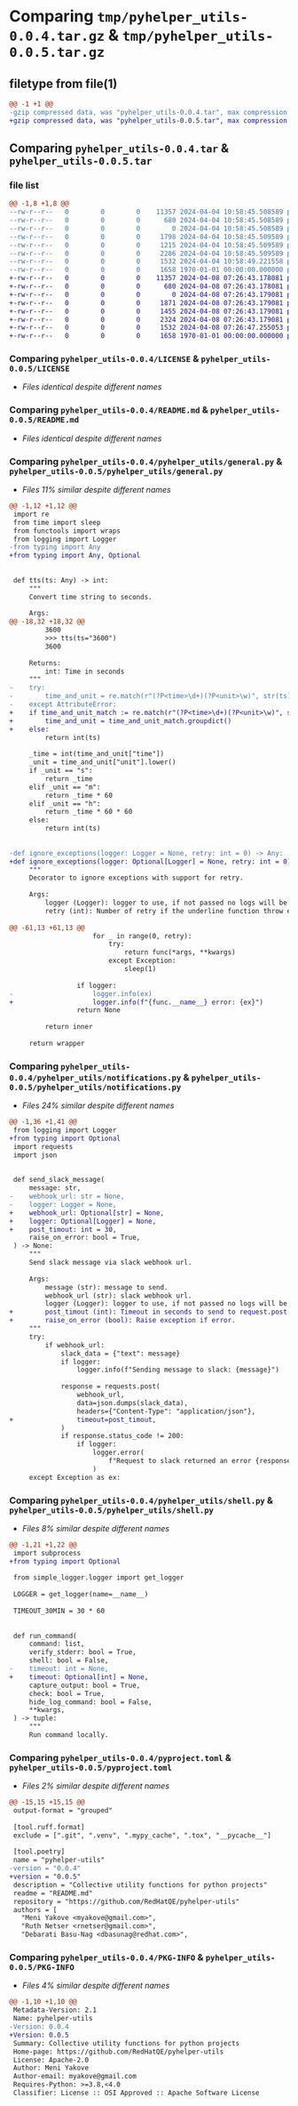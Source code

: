 # Comparing `tmp/pyhelper_utils-0.0.4.tar.gz` & `tmp/pyhelper_utils-0.0.5.tar.gz`

## filetype from file(1)

```diff
@@ -1 +1 @@
-gzip compressed data, was "pyhelper_utils-0.0.4.tar", max compression
+gzip compressed data, was "pyhelper_utils-0.0.5.tar", max compression
```

## Comparing `pyhelper_utils-0.0.4.tar` & `pyhelper_utils-0.0.5.tar`

### file list

```diff
@@ -1,8 +1,8 @@
--rw-r--r--   0        0        0    11357 2024-04-04 10:58:45.508589 pyhelper_utils-0.0.4/LICENSE
--rw-r--r--   0        0        0      680 2024-04-04 10:58:45.508589 pyhelper_utils-0.0.4/README.md
--rw-r--r--   0        0        0        0 2024-04-04 10:58:45.508589 pyhelper_utils-0.0.4/pyhelper_utils/__init__.py
--rw-r--r--   0        0        0     1798 2024-04-04 10:58:45.509589 pyhelper_utils-0.0.4/pyhelper_utils/general.py
--rw-r--r--   0        0        0     1215 2024-04-04 10:58:45.509589 pyhelper_utils-0.0.4/pyhelper_utils/notifications.py
--rw-r--r--   0        0        0     2286 2024-04-04 10:58:45.509589 pyhelper_utils-0.0.4/pyhelper_utils/shell.py
--rw-r--r--   0        0        0     1532 2024-04-04 10:58:49.221558 pyhelper_utils-0.0.4/pyproject.toml
--rw-r--r--   0        0        0     1658 1970-01-01 00:00:00.000000 pyhelper_utils-0.0.4/PKG-INFO
+-rw-r--r--   0        0        0    11357 2024-04-08 07:26:43.178081 pyhelper_utils-0.0.5/LICENSE
+-rw-r--r--   0        0        0      680 2024-04-08 07:26:43.178081 pyhelper_utils-0.0.5/README.md
+-rw-r--r--   0        0        0        0 2024-04-08 07:26:43.179081 pyhelper_utils-0.0.5/pyhelper_utils/__init__.py
+-rw-r--r--   0        0        0     1871 2024-04-08 07:26:43.179081 pyhelper_utils-0.0.5/pyhelper_utils/general.py
+-rw-r--r--   0        0        0     1455 2024-04-08 07:26:43.179081 pyhelper_utils-0.0.5/pyhelper_utils/notifications.py
+-rw-r--r--   0        0        0     2324 2024-04-08 07:26:43.179081 pyhelper_utils-0.0.5/pyhelper_utils/shell.py
+-rw-r--r--   0        0        0     1532 2024-04-08 07:26:47.255053 pyhelper_utils-0.0.5/pyproject.toml
+-rw-r--r--   0        0        0     1658 1970-01-01 00:00:00.000000 pyhelper_utils-0.0.5/PKG-INFO
```

### Comparing `pyhelper_utils-0.0.4/LICENSE` & `pyhelper_utils-0.0.5/LICENSE`

 * *Files identical despite different names*

### Comparing `pyhelper_utils-0.0.4/README.md` & `pyhelper_utils-0.0.5/README.md`

 * *Files identical despite different names*

### Comparing `pyhelper_utils-0.0.4/pyhelper_utils/general.py` & `pyhelper_utils-0.0.5/pyhelper_utils/general.py`

 * *Files 11% similar despite different names*

```diff
@@ -1,12 +1,12 @@
 import re
 from time import sleep
 from functools import wraps
 from logging import Logger
-from typing import Any
+from typing import Any, Optional
 
 
 def tts(ts: Any) -> int:
     """
     Convert time string to seconds.
 
     Args:
@@ -18,32 +18,32 @@
         3600
         >>> tts(ts="3600")
         3600
 
     Returns:
         int: Time in seconds
     """
-    try:
-        time_and_unit = re.match(r"(?P<time>\d+)(?P<unit>\w)", str(ts)).groupdict()
-    except AttributeError:
+    if time_and_unit_match := re.match(r"(?P<time>\d+)(?P<unit>\w)", str(ts)):
+        time_and_unit = time_and_unit_match.groupdict()
+    else:
         return int(ts)
 
     _time = int(time_and_unit["time"])
     _unit = time_and_unit["unit"].lower()
     if _unit == "s":
         return _time
     elif _unit == "m":
         return _time * 60
     elif _unit == "h":
         return _time * 60 * 60
     else:
         return int(ts)
 
 
-def ignore_exceptions(logger: Logger = None, retry: int = 0) -> Any:
+def ignore_exceptions(logger: Optional[Logger] = None, retry: int = 0) -> Any:
     """
     Decorator to ignore exceptions with support for retry.
 
     Args:
         logger (Logger): logger to use, if not passed no logs will be displayed.
         retry (int): Number of retry if the underline function throw exception.
 
@@ -61,13 +61,13 @@
                     for _ in range(0, retry):
                         try:
                             return func(*args, **kwargs)
                         except Exception:
                             sleep(1)
 
                 if logger:
-                    logger.info(ex)
+                    logger.info(f"{func.__name__} error: {ex}")
                 return None
 
         return inner
 
     return wrapper
```

### Comparing `pyhelper_utils-0.0.4/pyhelper_utils/notifications.py` & `pyhelper_utils-0.0.5/pyhelper_utils/notifications.py`

 * *Files 24% similar despite different names*

```diff
@@ -1,36 +1,41 @@
 from logging import Logger
+from typing import Optional
 import requests
 import json
 
 
 def send_slack_message(
     message: str,
-    webhook_url: str = None,
-    logger: Logger = None,
+    webhook_url: Optional[str] = None,
+    logger: Optional[Logger] = None,
+    post_timout: int = 30,
     raise_on_error: bool = True,
 ) -> None:
     """
     Send slack message via slack webhook url.
 
     Args:
         message (str): message to send.
         webhook_url (str): slack webhook url.
         logger (Logger): logger to use, if not passed no logs will be displayed.
+        post_timout (int): Timeout in seconds to send to request.post.
+        raise_on_error (bool): Raise exception if error.
     """
     try:
         if webhook_url:
             slack_data = {"text": message}
             if logger:
                 logger.info(f"Sending message to slack: {message}")
 
             response = requests.post(
                 webhook_url,
                 data=json.dumps(slack_data),
                 headers={"Content-Type": "application/json"},
+                timeout=post_timout,
             )
             if response.status_code != 200:
                 if logger:
                     logger.error(
                         f"Request to slack returned an error {response.status_code} with the following message: {response.text}"
                     )
     except Exception as ex:
```

### Comparing `pyhelper_utils-0.0.4/pyhelper_utils/shell.py` & `pyhelper_utils-0.0.5/pyhelper_utils/shell.py`

 * *Files 8% similar despite different names*

```diff
@@ -1,21 +1,22 @@
 import subprocess
+from typing import Optional
 
 from simple_logger.logger import get_logger
 
 LOGGER = get_logger(name=__name__)
 
 TIMEOUT_30MIN = 30 * 60
 
 
 def run_command(
     command: list,
     verify_stderr: bool = True,
     shell: bool = False,
-    timeout: int = None,
+    timeout: Optional[int] = None,
     capture_output: bool = True,
     check: bool = True,
     hide_log_command: bool = False,
     **kwargs,
 ) -> tuple:
     """
     Run command locally.
```

### Comparing `pyhelper_utils-0.0.4/pyproject.toml` & `pyhelper_utils-0.0.5/pyproject.toml`

 * *Files 2% similar despite different names*

```diff
@@ -15,15 +15,15 @@
 output-format = "grouped"
 
 [tool.ruff.format]
 exclude = [".git", ".venv", ".mypy_cache", ".tox", "__pycache__"]
 
 [tool.poetry]
 name = "pyhelper-utils"
-version = "0.0.4"
+version = "0.0.5"
 description = "Collective utility functions for python projects"
 readme = "README.md"
 repository = "https://github.com/RedHatQE/pyhelper-utils"
 authors = [
   "Meni Yakove <myakove@gmail.com>",
   "Ruth Netser <rnetser@gmail.com>",
   "Debarati Basu-Nag <dbasunag@redhat.com>",
```

### Comparing `pyhelper_utils-0.0.4/PKG-INFO` & `pyhelper_utils-0.0.5/PKG-INFO`

 * *Files 4% similar despite different names*

```diff
@@ -1,10 +1,10 @@
 Metadata-Version: 2.1
 Name: pyhelper-utils
-Version: 0.0.4
+Version: 0.0.5
 Summary: Collective utility functions for python projects
 Home-page: https://github.com/RedHatQE/pyhelper-utils
 License: Apache-2.0
 Author: Meni Yakove
 Author-email: myakove@gmail.com
 Requires-Python: >=3.8,<4.0
 Classifier: License :: OSI Approved :: Apache Software License
```

